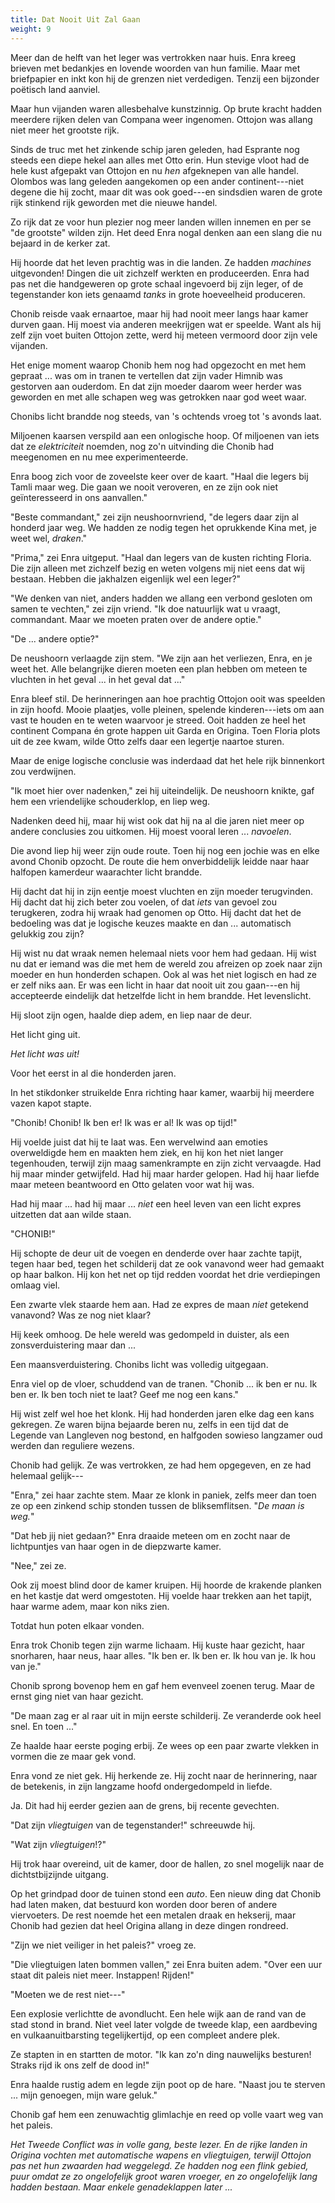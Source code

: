 ```yaml
---
title: Dat Nooit Uit Zal Gaan
weight: 9
---
```

Meer dan de helft van het leger was vertrokken naar huis. Enra kreeg brieven met bedankjes en lovende woorden van hun familie. Maar met briefpapier en inkt kon hij de grenzen niet verdedigen. Tenzij een bijzonder poëtisch land aanviel.

Maar hun vijanden waren allesbehalve kunstzinnig. Op brute kracht hadden meerdere rijken delen van Compana weer ingenomen. Ottojon was allang niet meer het grootste rijk.

Sinds de truc met het zinkende schip jaren geleden, had Esprante nog steeds een diepe hekel aan alles met Otto erin. Hun stevige vloot had de hele kust afgepakt van Ottojon en nu _hen_ afgeknepen van alle handel. Olombos was lang geleden aangekomen op een ander continent---niet degene die hij zocht, maar dit was ook goed---en sindsdien waren de grote rijk stinkend rijk geworden met die nieuwe handel.

Zo rijk dat ze voor hun plezier nog meer landen willen innemen en per se "de grootste" wilden zijn. Het deed Enra nogal denken aan een slang die nu bejaard in de kerker zat.

Hij hoorde dat het leven prachtig was in die landen. Ze hadden _machines_ uitgevonden! Dingen die uit zichzelf werkten en produceerden. Enra had pas net die handgeweren op grote schaal ingevoerd bij zijn leger, of de tegenstander kon iets genaamd _tanks_ in grote hoeveelheid produceren.

Chonib reisde vaak ernaartoe, maar hij had nooit meer langs haar kamer durven gaan. Hij moest via anderen meekrijgen wat er speelde. Want als hij zelf zijn voet buiten Ottojon zette, werd hij meteen vermoord door zijn vele vijanden. 

Het enige moment waarop Chonib hem nog had opgezocht en met hem gepraat ... was om in tranen te vertellen dat zijn vader Himnib was gestorven aan ouderdom. En dat zijn moeder daarom weer herder was geworden en met alle schapen weg was getrokken naar god weet waar.

Chonibs licht brandde nog steeds, van 's ochtends vroeg tot 's avonds laat.

Miljoenen kaarsen verspild aan een onlogische hoop. Of miljoenen van iets dat ze _elektriciteit_ noemden, nog zo'n uitvinding die Chonib had meegenomen en nu mee experimenteerde.

Enra boog zich voor de zoveelste keer over de kaart. "Haal die legers bij Tamli maar weg. Die gaan we nooit veroveren, en ze zijn ook niet geïnteresseerd in ons aanvallen."

"Beste commandant," zei zijn neushoornvriend, "de legers daar zijn al honderd jaar weg. We hadden ze nodig tegen het oprukkende Kina met, je weet wel, _draken_."

"Prima," zei Enra uitgeput. "Haal dan legers van de kusten richting Floria. Die zijn alleen met zichzelf bezig en weten volgens mij niet eens dat wij bestaan. Hebben die jakhalzen eigenlijk wel een leger?"

"We denken van niet, anders hadden we allang een verbond gesloten om samen te vechten," zei zijn vriend. "Ik doe natuurlijk wat u vraagt, commandant. Maar we moeten praten over de andere optie."

"De ... andere optie?"

De neushoorn verlaagde zijn stem. "We zijn aan het verliezen, Enra, en je weet het. Alle belangrijke dieren moeten een plan hebben om meteen te vluchten in het geval ... in het geval dat ..."

Enra bleef stil. De herinneringen aan hoe prachtig Ottojon ooit was speelden in zijn hoofd. Mooie plaatjes, volle pleinen, spelende kinderen---iets om aan vast te houden en te weten waarvoor je streed. Ooit hadden ze heel het continent Compana én grote happen uit Garda en Origina. Toen Floria plots uit de zee kwam, wilde Otto zelfs daar een legertje naartoe sturen.

Maar de enige logische conclusie was inderdaad dat het hele rijk binnenkort zou verdwijnen.

"Ik moet hier over nadenken," zei hij uiteindelijk. De neushoorn knikte, gaf hem een vriendelijke schouderklop, en liep weg.

Nadenken deed hij, maar hij wist ook dat hij na al die jaren niet meer op andere conclusies zou uitkomen. Hij moest vooral leren ... _navoelen_.

Die avond liep hij weer zijn oude route. Toen hij nog een jochie was en elke avond Chonib opzocht. De route die hem onverbiddelijk leidde naar haar halfopen kamerdeur waarachter licht brandde.

Hij dacht dat hij in zijn eentje moest vluchten en zijn moeder terugvinden. Hij dacht dat hij zich beter zou voelen, of dat _iets_ van gevoel zou terugkeren, zodra hij wraak had genomen op Otto. Hij dacht dat het de bedoeling was dat je logische keuzes maakte en dan ... automatisch gelukkig zou zijn?

Hij wist nu dat wraak nemen helemaal niets voor hem had gedaan. Hij wist nu dat er iemand was die met hem de wereld zou afreizen op zoek naar zijn moeder en hun honderden schapen. Ook al was het niet logisch en had ze er zelf niks aan. Er was een licht in haar dat nooit uit zou gaan---en hij accepteerde eindelijk dat hetzelfde licht in hem brandde. Het levenslicht.

Hij sloot zijn ogen, haalde diep adem, en liep naar de deur.

Het licht ging uit.

_Het licht was uit!_

Voor het eerst in al die honderden jaren.

In het stikdonker struikelde Enra richting haar kamer, waarbij hij meerdere vazen kapot stapte.

"Chonib! Chonib! Ik ben er! Ik was er al! Ik was op tijd!"

Hij voelde juist dat hij te laat was. Een wervelwind aan emoties overweldigde hem en maakten hem ziek, en hij kon het niet langer tegenhouden, terwijl zijn maag samenkrampte en zijn zicht vervaagde. Had hij maar minder getwijfeld. Had hij maar harder gelopen. Had hij haar liefde maar meteen beantwoord en Otto gelaten voor wat hij was.

Had hij maar ... had hij maar ... _niet_ een heel leven van een licht expres uitzetten dat aan wilde staan.

"CHONIB!"

Hij schopte de deur uit de voegen en denderde over haar zachte tapijt, tegen haar bed, tegen het schilderij dat ze ook vanavond weer had gemaakt op haar balkon. Hij kon het net op tijd redden voordat het drie verdiepingen omlaag viel.

Een zwarte vlek staarde hem aan. Had ze expres de maan _niet_ getekend vanavond? Was ze nog niet klaar?

Hij keek omhoog. De hele wereld was gedompeld in duister, als een zonsverduistering maar dan ...

Een maansverduistering. Chonibs licht was volledig uitgegaan.

Enra viel op de vloer, schuddend van de tranen. "Chonib ... ik ben er nu. Ik ben er. Ik ben toch niet te laat? Geef me nog een kans."

Hij wist zelf wel hoe het klonk. Hij had honderden jaren elke dag een kans gekregen. Ze waren bijna bejaarde beren nu, zelfs in een tijd dat de Legende van Langleven nog bestond, en halfgoden sowieso langzamer oud werden dan reguliere wezens.

Chonib had gelijk. Ze was vertrokken, ze had hem opgegeven, en ze had helemaal gelijk---

"Enra," zei haar zachte stem. Maar ze klonk in paniek, zelfs meer dan toen ze op een zinkend schip stonden tussen de bliksemflitsen. "_De maan is weg._"

"Dat heb jij niet gedaan?" Enra draaide meteen om en zocht naar de lichtpuntjes van haar ogen in de diepzwarte kamer.

"Nee," zei ze. 

Ook zij moest blind door de kamer kruipen. Hij hoorde de krakende planken en het kastje dat werd omgestoten. Hij voelde haar trekken aan het tapijt, haar warme adem, maar kon niks zien.

Totdat hun poten elkaar vonden.

Enra trok Chonib tegen zijn warme lichaam. Hij kuste haar gezicht, haar snorharen, haar neus, haar alles. "Ik ben er. Ik ben er. Ik hou van je. Ik hou van je."

Chonib sprong bovenop hem en gaf hem evenveel zoenen terug. Maar de ernst ging niet van haar gezicht.

"De maan zag er al raar uit in mijn eerste schilderij. Ze veranderde ook heel snel. En toen ..."

Ze haalde haar eerste poging erbij. Ze wees op een paar zwarte vlekken in vormen die ze maar gek vond.

Enra vond ze niet gek. Hij herkende ze. Hij zocht naar de herinnering, naar de betekenis, in zijn langzame hoofd ondergedompeld in liefde.

Ja. Dit had hij eerder gezien aan de grens, bij recente gevechten.

"Dat zijn _vliegtuigen_ van de tegenstander!" schreeuwde hij.

"Wat zijn _vliegtuigen_!?"

Hij trok haar overeind, uit de kamer, door de hallen, zo snel mogelijk naar de dichtstbijzijnde uitgang. 

Op het grindpad door de tuinen stond een _auto_. Een nieuw ding dat Chonib had laten maken, dat bestuurd kon worden door beren of andere viervoeters. De rest noemde het een metalen draak en hekserij, maar Chonib had gezien dat heel Origina allang in deze dingen rondreed.

"Zijn we niet veiliger in het paleis?" vroeg ze.

"Die vliegtuigen laten bommen vallen," zei Enra buiten adem. "Over een uur staat dit paleis niet meer. Instappen! Rijden!"

"Moeten we de rest niet---"

Een explosie verlichtte de avondlucht. Een hele wijk aan de rand van de stad stond in brand. Niet veel later volgde de tweede klap, een aardbeving en vulkaanuitbarsting tegelijkertijd, op een compleet andere plek.

Ze stapten in en startten de motor. "Ik kan zo'n ding nauwelijks besturen! Straks rijd ik ons zelf de dood in!"

Enra haalde rustig adem en legde zijn poot op de hare. "Naast jou te sterven ... mijn genoegen, mijn ware geluk."

Chonib gaf hem een zenuwachtig glimlachje en reed op volle vaart weg van het paleis.

_Het Tweede Conflict was in volle gang, beste lezer. En de rijke landen in Origina vochten met automatische wapens en vliegtuigen, terwijl Ottojon pas net hun zwaarden had weggelegd. Ze hadden nog een flink gebied, puur omdat ze zo ongelofelijk groot waren vroeger, en zo ongelofelijk lang hadden bestaan. Maar enkele genadeklappen later ..._

